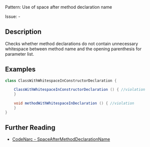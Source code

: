 Pattern: Use of space after method declaration name

Issue: -

## Description

Checks whether method declarations do not contain unnecessary whitespace between method name and the opening parenthesis for parameter list.

## Examples

```java
class ClassWithWhitespaceInConstructorDeclaration {
	
	ClassWithWhitespaceInConstructorDeclaration () { //violation
	}
	
	void methodWithWhitespaceInDeclaration () { //violation
	}
}
```

## Further Reading

* [CodeNarc - SpaceAfterMethodDeclarationName](https://codenarc.org/codenarc-rules-formatting.html#spaceaftermethoddeclarationname-rule)